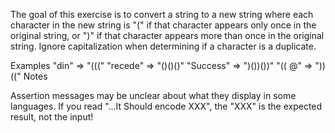The goal of this exercise is to convert a string to a new string 
where each character in the new string is "(" if that character appears only once in the original string, 
or ")" if that character appears more than once in the original string. 
Ignore capitalization when determining if a character is a duplicate.

Examples
"din"      =>  "((("
"recede"   =>  "()()()"
"Success"  =>  ")())())"
"(( @"     =>  "))((" 
Notes

Assertion messages may be unclear about what they display in some languages. 
If you read "...It Should encode XXX", the "XXX" is the expected result, not the input!